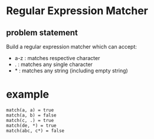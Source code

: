 # Regular Expression Matcher

## problem statement

Build a regular expression matcher which can accept:

- a-z  : matches respective character
- .    : matches any single character
- \*   : matches any string (including empty string)

# example

```
match(a, a) = true
match(a, b) = false
match(c, .) = true
match(de, *) = true
match(abc, c*) = false
```
